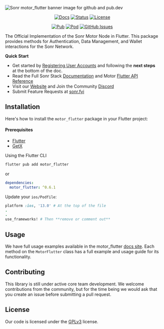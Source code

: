 <!-- markdownlint-disable MD033 -->
<img src="https://imagedelivery.net/B-Y55OAFnxqdmPWhf8E2OA/31d96444-4aa1-4a8a-dc03-192672a9ab00/githubBanner" alt="Sonr motor_flutter banner image for github and pub.dev">
<!-- markdownlint-enable MD033 -->

<div align="center">

[![Docs](https://img.shields.io/badge/API%20Docs-motor__flutter-blue.svg)](https://motor.build/motor_flutter/MotorFlutter-class.html)
[![Status](https://img.shields.io/badge/status-active-success.svg)](https://sonr.io)
[![License](https://img.shields.io/badge/license-GPLv3-blue.svg)](/LICENSE)

[![Pub](https://img.shields.io/pub/v/motor_flutter.svg)](https://pub.dev/packages/motor_flutter)
[![Pod](https://img.shields.io/cocoapods/v/motor_pod)](https://cocoapods.org/pods/motor_pod)
[![GitHub Issues](https://img.shields.io/github/issues/sonr-io/motor-flutter.svg)](https://github.com/sonr-io/motor-flutter/issues)

</div>

The Official Implementation of the Sonr Motor Node in Flutter. This package provides methods for Authentication, Data Management, and Wallet interactions for the Sonr Network.

**Quick Start**
- Get started by [Registering User Accounts](https://motor.build/motor_flutter/MotorFlutter/createAccount.html) and following the **next steps** at the bottom of the doc.
- Read the Full Sonr Stack [Documentation](https://docs.sonr.io) and Motor [Flutter API Reference](https://motor.build/motor_flutter/MotorFlutter-class.html)
- Visit our [Website](https://sonr.io) and Join the Community [Discord](https://sonr.io/discord)
- Submit Feature Requests at [sonr.fyi](https://sonr.fyi)

## Installation

Here's how to install the `motor_flutter` package in your Flutter project:

#### Prerequisites
* [Flutter](https://flutter.dev/docs/get-started/install)
* [GetX](https://pub.dev/packages/get)

Using the Flutter CLI

```sh
flutter pub add motor_flutter
```

or

```yaml
dependencies:
  motor_flutter: ^0.6.1
```

Update your `ios/Podfile`:

```ruby
platform :ios, '13.0' # At the top of the file
.
.
use_frameworks! # Then **remove or comment out**
```

## Usage

We have full usage examples available in the motor_flutter [docs site](https://motor.build/motor_flutter/motor_flutter-library.html). Each method on the
`MotorFlutter` class has a full example and usage guide for its functionality.

## Contributing

This library is still under active core team development. We welcome contributions from the community, but for the time being we would ask
that you create an issue before submitting a pull request.

## License

Our code is licensed under the [GPLv3](/LICENSE) license.
